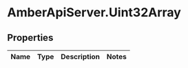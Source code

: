 # AmberApiServer.Uint32Array

## Properties
Name | Type | Description | Notes
------------ | ------------- | ------------- | -------------
